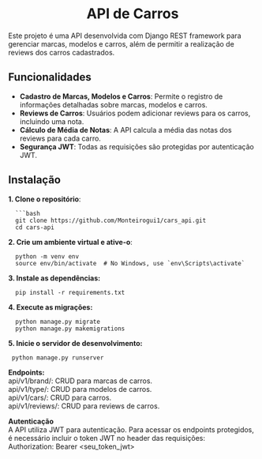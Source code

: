 <h1 align="center"> API de Carros </h1>

Este projeto é uma API desenvolvida com Django REST framework para gerenciar marcas, modelos e carros, além de permitir a realização de reviews dos carros cadastrados.

## Funcionalidades

- **Cadastro de Marcas, Modelos e Carros**: Permite o registro de informações detalhadas sobre marcas, modelos e carros.
- **Reviews de Carros**: Usuários podem adicionar reviews para os carros, incluindo uma nota.
- **Cálculo de Média de Notas**: A API calcula a média das notas dos reviews para cada carro.
- **Segurança JWT**: Todas as requisições são protegidas por autenticação JWT.

## Instalação

**1. Clone o repositório**:

      ```bash
      git clone https://github.com/Monteirogui1/cars_api.git
      cd cars-api

**2. Crie um ambiente virtual e ative-o**:</br>

      python -m venv env
      source env/bin/activate  # No Windows, use `env\Scripts\activate`

**3. Instale as dependências:**</br>

      pip install -r requirements.txt

**4. Execute as migrações:**</br>

      python manage.py migrate
      python manage.py makemigrations

**5. Inicie o servidor de desenvolvimento:**</br>

	 python manage.py runserver


**Endpoints:**</br>
      api/v1/brand/: CRUD para marcas de carros.</br>
      api/v1/type/: CRUD para modelos de carros.</br>
      api/v1/cars/: CRUD para carros.</br>
      api/v1/reviews/: CRUD para reviews de carros.</br>


**Autenticação**</br>
A API utiliza JWT para autenticação. Para acessar os endpoints protegidos, é necessário incluir o token JWT no header das requisições:</br>
      Authorization: Bearer <seu_token_jwt></br>
